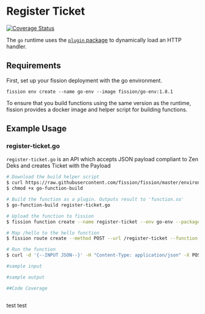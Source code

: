 # Register Ticket

[![Coverage Status](https://coveralls.io/repos/github/OpenIndustryCloud/fission-go-register-ticket/badge.svg?branch=master)](https://coveralls.io/github/OpenIndustryCloud/fission-go-register-ticket?branch=master)


The `go` runtime uses the [`plugin` package](https://golang.org/pkg/plugin/) to dynamically load an HTTP handler.

## Requirements

First, set up your fission deployment with the go environment.

```
fission env create --name go-env --image fission/go-env:1.8.1
```

To ensure that you build functions using the same version as the
runtime, fission provides a docker image and helper script for
building functions.

## Example Usage

### register-ticket.go

`register-ticket.go` is an API which accepts JSON payload compliant to Zen Deks and creates Ticket with the Payload

```bash
# Download the build helper script
$ curl https://raw.githubusercontent.com/fission/fission/master/environments/go/builder/go-function-build > go-function-build
$ chmod +x go-function-build

# Build the function as a plugin. Outputs result to 'function.so'
$ go-function-build register-ticket.go

# Upload the function to fission
$ fission function create --name register-ticket --env go-env --package function.so

# Map /hello to the hello function
$ fission route create --method POST --url /register-ticket --function register-ticket

# Run the function
$ curl -d '{--INPUT JSON--}' -H "Content-Type: application/json" -X POST http://$FISSION_ROUTER/register-ticket

#sample input

#sample output

##Code Coverage



```
test
test

